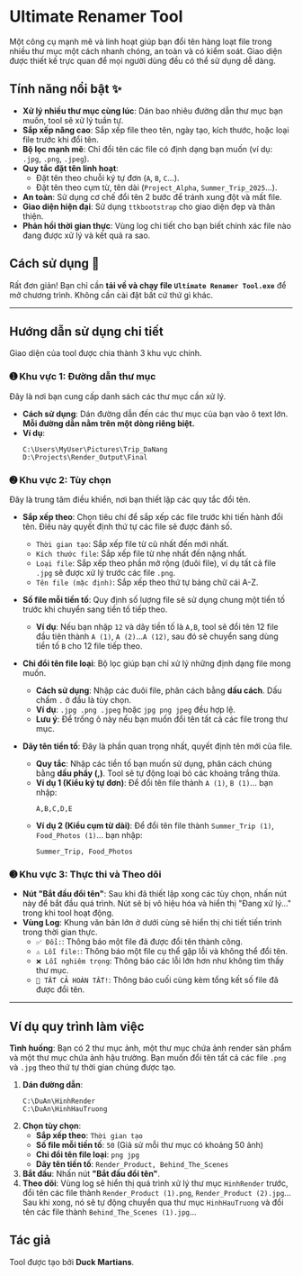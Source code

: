 # Ultimate Renamer Tool

Một công cụ mạnh mẽ và linh hoạt giúp bạn đổi tên hàng loạt file trong nhiều thư mục một cách nhanh chóng, an toàn và có kiểm soát. Giao diện được thiết kế trực quan để mọi người dùng đều có thể sử dụng dễ dàng.

## Tính năng nổi bật ✨

  * **Xử lý nhiều thư mục cùng lúc**: Dán bao nhiêu đường dẫn thư mục bạn muốn, tool sẽ xử lý tuần tự.
  * **Sắp xếp nâng cao**: Sắp xếp file theo tên, ngày tạo, kích thước, hoặc loại file trước khi đổi tên.
  * **Bộ lọc mạnh mẽ**: Chỉ đổi tên các file có định dạng bạn muốn (ví dụ: `.jpg`, `.png`, `.jpeg`).
  * **Quy tắc đặt tên linh hoạt**:
      * Đặt tên theo chuỗi ký tự đơn (`A`, `B`, `C`...).
      * Đặt tên theo cụm từ, tên dài (`Project_Alpha`, `Summer_Trip_2025`...).
  * **An toàn**: Sử dụng cơ chế đổi tên 2 bước để tránh xung đột và mất file.
  * **Giao diện hiện đại**: Sử dụng `ttkbootstrap` cho giao diện đẹp và thân thiện.
  * **Phản hồi thời gian thực**: Vùng log chi tiết cho bạn biết chính xác file nào đang được xử lý và kết quả ra sao.

## Cách sử dụng 🚀

Rất đơn giản\! Bạn chỉ cần **tải về và chạy file `Ultimate Renamer Tool.exe`** để mở chương trình. Không cần cài đặt bất cứ thứ gì khác.

-----

## Hướng dẫn sử dụng chi tiết

Giao diện của tool được chia thành 3 khu vực chính.

### ➊ Khu vực 1: Đường dẫn thư mục

Đây là nơi bạn cung cấp danh sách các thư mục cần xử lý.

  * **Cách sử dụng**: Dán đường dẫn đến các thư mục của bạn vào ô text lớn. **Mỗi đường dẫn nằm trên một dòng riêng biệt.**
  * **Ví dụ**:
    ```
    C:\Users\MyUser\Pictures\Trip_DaNang
    D:\Projects\Render_Output\Final
    ```

### ➋ Khu vực 2: Tùy chọn

Đây là trung tâm điều khiển, nơi bạn thiết lập các quy tắc đổi tên.

  * **Sắp xếp theo**: Chọn tiêu chí để sắp xếp các file trước khi tiến hành đổi tên. Điều này quyết định thứ tự các file sẽ được đánh số.

      * `Thời gian tạo`: Sắp xếp file từ cũ nhất đến mới nhất.
      * `Kích thước file`: Sắp xếp file từ nhẹ nhất đến nặng nhất.
      * `Loại file`: Sắp xếp theo phần mở rộng (đuôi file), ví dụ tất cả file `.jpg` sẽ được xử lý trước các file `.png`.
      * `Tên file (mặc định)`: Sắp xếp theo thứ tự bảng chữ cái A-Z.

  * **Số file mỗi tiền tố**: Quy định số lượng file sẽ sử dụng chung một tiền tố trước khi chuyển sang tiền tố tiếp theo.

      * **Ví dụ**: Nếu bạn nhập `12` và dãy tiền tố là `A,B`, tool sẽ đổi tên 12 file đầu tiên thành `A (1)`, `A (2)`...`A (12)`, sau đó sẽ chuyển sang dùng tiền tố `B` cho 12 file tiếp theo.

  * **Chỉ đổi tên file loại**: Bộ lọc giúp bạn chỉ xử lý những định dạng file mong muốn.

      * **Cách sử dụng**: Nhập các đuôi file, phân cách bằng **dấu cách**. Dấu chấm `.` ở đầu là tùy chọn.
      * **Ví dụ**: `.jpg .png .jpeg` hoặc `jpg png jpeg` đều hợp lệ.
      * **Lưu ý**: Để trống ô này nếu bạn muốn đổi tên tất cả các file trong thư mục.

  * **Dãy tên tiền tố**: Đây là phần quan trọng nhất, quyết định tên mới của file.

      * **Quy tắc**: Nhập các tiền tố bạn muốn sử dụng, phân cách chúng bằng **dấu phẩy (,)**. Tool sẽ tự động loại bỏ các khoảng trắng thừa.
      * **Ví dụ 1 (Kiểu ký tự đơn)**: Để đổi tên file thành `A (1)`, `B (1)`... bạn nhập:
        ```
        A,B,C,D,E
        ```
      * **Ví dụ 2 (Kiểu cụm từ dài)**: Để đổi tên file thành `Summer_Trip (1)`, `Food_Photos (1)`... bạn nhập:
        ```
        Summer_Trip, Food_Photos
        ```

### ➌ Khu vực 3: Thực thi và Theo dõi

  * **Nút "Bắt đầu đổi tên"**: Sau khi đã thiết lập xong các tùy chọn, nhấn nút này để bắt đầu quá trình. Nút sẽ bị vô hiệu hóa và hiển thị "Đang xử lý..." trong khi tool hoạt động.
  * **Vùng Log**: Khung văn bản lớn ở dưới cùng sẽ hiển thị chi tiết tiến trình trong thời gian thực.
      * `✅ Đổi:`: Thông báo một file đã được đổi tên thành công.
      * `⚠️ Lỗi file:`: Thông báo một file cụ thể gặp lỗi và không thể đổi tên.
      * `❌ Lỗi nghiêm trọng`: Thông báo các lỗi lớn hơn như không tìm thấy thư mục.
      * `🎉 TẤT CẢ HOÀN TẤT!`: Thông báo cuối cùng kèm tổng kết số file đã được đổi tên.

-----

## Ví dụ quy trình làm việc

**Tình huống**: Bạn có 2 thư mục ảnh, một thư mục chứa ảnh render sản phẩm và một thư mục chứa ảnh hậu trường. Bạn muốn đổi tên tất cả các file `.png` và `.jpg` theo thứ tự thời gian chúng được tạo.

1.  **Dán đường dẫn**:
    ```
    C:\DuAn\HinhRender
    C:\DuAn\HinhHauTruong
    ```
2.  **Chọn tùy chọn**:
      * **Sắp xếp theo**: `Thời gian tạo`
      * **Số file mỗi tiền tố**: `50` (Giả sử mỗi thư mục có khoảng 50 ảnh)
      * **Chỉ đổi tên file loại**: `png jpg`
      * **Dãy tên tiền tố**: `Render_Product, Behind_The_Scenes`
3.  **Bắt đầu**: Nhấn nút **"Bắt đầu đổi tên"**.
4.  **Theo dõi**: Vùng log sẽ hiển thị quá trình xử lý thư mục `HinhRender` trước, đổi tên các file thành `Render_Product (1).png`, `Render_Product (2).jpg`... Sau khi xong, nó sẽ tự động chuyển qua thư mục `HinhHauTruong` và đổi tên các file thành `Behind_The_Scenes (1).jpg`...

## Tác giả

Tool được tạo bởi **Duck Martians**.
